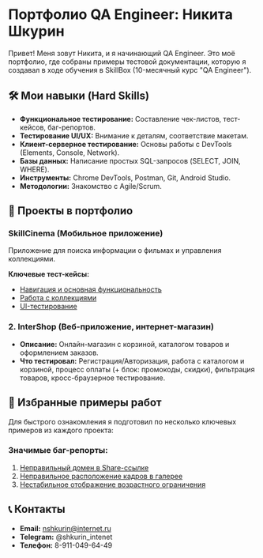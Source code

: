 # Портфолио QA Engineer: Никита Шкурин

Привет! Меня зовут Никита, и я начинающий QA Engineer. Это моё портфолио, где собраны примеры тестовой документации, которую я создавал в ходе обучения в SkillBox (10-месячный курс "QA Engineer").

## 🛠 Мои навыки (Hard Skills)
*   **Функциональное тестирование:** Составление чек-листов, тест-кейсов, баг-репортов.
*   **Тестирование UI/UX:** Внимание к деталям, соответствие макетам.
*   **Клиент-серверное тестирование:** Основы работы с DevTools (Elements, Console, Network).
*   **Базы данных:** Написание простых SQL-запросов (SELECT, JOIN, WHERE).
*   **Инструменты:** Chrome DevTools, Postman, Git, Android Studio.
*   **Методологии:** Знакомство с Agile/Scrum.

## 📁 Проекты в портфолио

### SkillCinema (Мобильное приложение)
Приложение для поиска информации о фильмах и управления коллекциями.

**Ключевые тест-кейсы:**
- [Навигация и основная функциональность](./Test-Documentation/Test-Cases/SkillCinema/Navigation_Test_Cases.md)
- [Работа с коллекциями](./Test-Documentation/Test-Cases/SkillCinema/Collections_Test_Cases.md)
- [UI-тестирование](./Test-Documentation/Test-Cases/SkillCinema/UI_Test_Cases.md)

### 2. InterShop (Веб-приложение, интернет-магазин)
*   **Описание:** Онлайн-магазин с корзиной, каталогом товаров и оформлением заказов.
*   **Что тестировал:** Регистрация/Авторизация, работа с каталогом и корзиной, процесс оплаты (+ блок: промокоды, скидки), фильтрация товаров, кросс-браузерное тестирование.

## 🎯 Избранные примеры работ

Для быстрого ознакомления я подготовил по несколько ключевых примеров из каждого проекта:

### Значимые баг-репорты:
1. [Неправильный домен в Share-ссылке](./Test-Documentation/Bug-Reports/SkillCinema/Bug_Report_1_Wrong_Share_Domain.md)
2. [Неправильное расположение кадров в галерее](./Test-Documentation/Bug-Reports/SkillCinema/Bug_Report_2_Gallery_Layout_Issue.md)
3. [Нестабильное отображение возрастного ограничения](./Test-Documentation/Bug-Reports/SkillCinema/Bug_Report_3_Age_Rating_Inconsistent.md)

## 📞 Контакты
*   **Email:** nshkurin@internet.ru
*   **Telegram:** @shkurin_intenet
*   **Телефон:** 8-911-049-64-49
